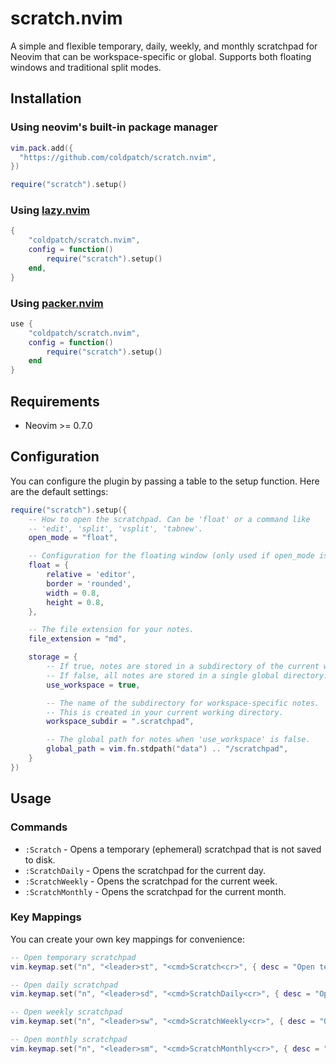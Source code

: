 # scratch.nvim

A simple and flexible temporary, daily, weekly, and monthly scratchpad for Neovim that can be workspace-specific or global. Supports both floating windows and traditional split modes.

## Installation

### Using neovim's built-in package manager

```lua
vim.pack.add({
  "https://github.com/coldpatch/scratch.nvim",
})

require("scratch").setup()
```

### **Using [lazy.nvim](https://github.com/folke/lazy.nvim)**

```lua
{  
    "coldpatch/scratch.nvim",  
    config = function()  
        require("scratch").setup()  
    end,  
}
```

### **Using [packer.nvim](https://github.com/wbthomason/packer.nvim)**

```lua
use {  
    "coldpatch/scratch.nvim",  
    config = function()  
        require("scratch").setup()  
    end  
}
```

## **Requirements**

* Neovim >= 0.7.0

## **Configuration**

You can configure the plugin by passing a table to the setup function. Here are the default settings:  
```lua
require("scratch").setup({  
    -- How to open the scratchpad. Can be 'float' or a command like
    -- 'edit', 'split', 'vsplit', 'tabnew'.
    open_mode = "float",

    -- Configuration for the floating window (only used if open_mode is 'float').
    float = {
        relative = 'editor',
        border = 'rounded',
        width = 0.8,
        height = 0.8,
    },

    -- The file extension for your notes.  
    file_extension = "md",

    storage = {  
        -- If true, notes are stored in a subdirectory of the current workspace.  
        -- If false, all notes are stored in a single global directory.  
        use_workspace = true,

        -- The name of the subdirectory for workspace-specific notes.  
        -- This is created in your current working directory.  
        workspace_subdir = ".scratchpad",

        -- The global path for notes when 'use_workspace' is false.  
        global_path = vim.fn.stdpath("data") .. "/scratchpad",  
    }  
})
```

## **Usage**

### **Commands**

* `:Scratch` - Opens a temporary (ephemeral) scratchpad that is not saved to disk.  
* `:ScratchDaily` - Opens the scratchpad for the current day.  
* `:ScratchWeekly` - Opens the scratchpad for the current week.  
* `:ScratchMonthly` - Opens the scratchpad for the current month.

### **Key Mappings**

You can create your own key mappings for convenience:  

```lua
-- Open temporary scratchpad  
vim.keymap.set("n", "<leader>st", "<cmd>Scratch<cr>", { desc = "Open temporary scratchpad" })

-- Open daily scratchpad  
vim.keymap.set("n", "<leader>sd", "<cmd>ScratchDaily<cr>", { desc = "Open daily scratchpad" })

-- Open weekly scratchpad  
vim.keymap.set("n", "<leader>sw", "<cmd>ScratchWeekly<cr>", { desc = "Open weekly scratchpad" })

-- Open monthly scratchpad  
vim.keymap.set("n", "<leader>sm", "<cmd>ScratchMonthly<cr>", { desc = "Open monthly scratchpad" })  
```

